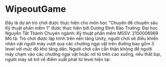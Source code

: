# WipeoutGame
Đây là dự án trò chơi được thực hiện cho môn học "Chuyên đề chuyên sâu Kỹ thuật phần mềm 1" được thực hiện bởi Dương Đình Bảo 
Trường: Đại học Nguyễn Tất Thành
Chuyên ngành: Kỹ thuật phần mềm
MSSV: 2100006969 
Mô tả: Trò chơi được lập trình trên nền tảng Unity, người chơi sẽ điều khiển nhân vật người máy vượt qua các chướng ngại vật trên đường bao gồm 3 level với mức độ khó tăng dần. Người chơi cần cẩn thận không để người máy chạm vào các chướng ngại vật hoặc rơi từ trên cao xuống, nếu thất bại, người máy sẽ trở về điểm xuất phát từ level hiện tại.
